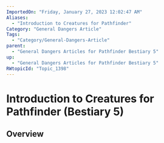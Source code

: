 ```yaml
---
ImportedOn: "Friday, January 27, 2023 12:02:47 AM"
Aliases:
  - "Introduction to Creatures for Pathfinder"
Category: "General Dangers Article"
Tags:
  - "Category/General-Dangers-Article"
parent:
  - "General Dangers Articles for Pathfinder Bestiary 5"
up:
  - "General Dangers Articles for Pathfinder Bestiary 5"
RWtopicId: "Topic_1398"
---
```

# Introduction to Creatures for Pathfinder (Bestiary 5)
## Overview

